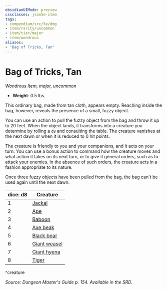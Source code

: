 ```yaml
---
obsidianUIMode: preview
cssclasses: json5e-item
tags:
- compendium/src/5e/dmg
- item/rarity/uncommon
- item/tier/major
- item/wondrous
aliases: 
- "Bag of Tricks, Tan"
---
```

# Bag of Tricks, Tan
*Wondrous Item, major, uncommon*  

- **Weight**: 0.5 lbs.

This ordinary bag, made from tan cloth, appears empty. Reaching inside the bag, however, reveals the presence of a small, fuzzy object.

You can use an action to pull the fuzzy object from the bag and throw it up to 20 feet. When the object lands, it transforms into a creature you determine by rolling a `d8` and consulting the table. The creature vanishes at the next dawn or when it is reduced to 0 hit points.

The creature is friendly to you and your companions, and it acts on your turn. You can use a bonus action to command how the creature moves and what action it takes on its next turn, or to give it general orders, such as to attack your enemies. In the absence of such orders, the creature acts in a fashion appropriate to its nature.

Once three fuzzy objects have been pulled from the bag, the bag can't be used again until the next dawn.

| dice: d8 | Creature |
|----------|----------|
| 1 | [Jackal](compendium/bestiary/beast/jackal.md) |
| 2 | [Ape](compendium/bestiary/beast/ape.md) |
| 3 | [Baboon](compendium/bestiary/beast/baboon.md) |
| 4 | [Axe beak](compendium/bestiary/beast/axe-beak.md) |
| 5 | [Black bear](compendium/bestiary/beast/black-bear.md) |
| 6 | [Giant weasel](compendium/bestiary/beast/giant-weasel.md) |
| 7 | [Giant hyena](compendium/bestiary/beast/giant-hyena.md) |
| 8 | [Tiger](compendium/bestiary/beast/tiger.md) |
^creature

*Source: Dungeon Master's Guide p. 154. Available in the SRD.*